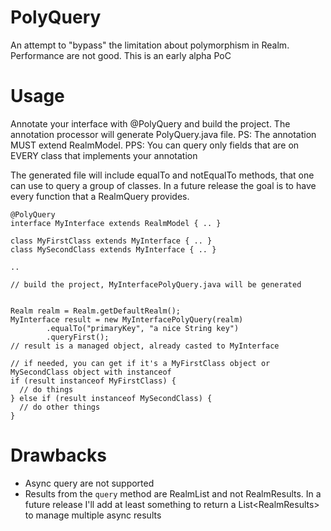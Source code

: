 # PolyQuery
An attempt to "bypass" the limitation about polymorphism in Realm. Performance are not good. This is an early alpha PoC


# Usage
Annotate your interface with @PolyQuery and build the project.
The annotation processor will generate <YourInterface>PolyQuery.java file.
PS: The annotation MUST extend RealmModel.
PPS: You can query only fields that are on EVERY class that implements your annotation

The generated file will include equalTo and notEqualTo methods, that one can use to query a group of classes.
In a future release the goal is to have every function that a RealmQuery provides.

```
@PolyQuery
interface MyInterface extends RealmModel { .. }

class MyFirstClass extends MyInterface { .. }
class MySecondClass extends MyInterface { .. }

..

// build the project, MyInterfacePolyQuery.java will be generated


Realm realm = Realm.getDefaultRealm();
MyInterface result = new MyInterfacePolyQuery(realm)
        .equalTo("primaryKey", "a nice String key")
        .queryFirst();
// result is a managed object, already casted to MyInterface

// if needed, you can get if it's a MyFirstClass object or MySecondClass object with instanceof
if (result instanceof MyFirstClass) {
  // do things
} else if (result instanceof MySecondClass) {
  // do other things
}

```

# Drawbacks
 - Async query are not supported
 - Results from the `query` method are RealmList and not RealmResults. In a future release I'll add at least something to return a List<RealmResults<T>> to manage multiple async results
